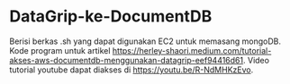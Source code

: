 # DataGrip-ke-DocumentDB
Berisi berkas .sh yang dapat digunakan EC2 untuk memasang mongoDB. Kode program untuk artikel https://herley-shaori.medium.com/tutorial-akses-aws-documentdb-menggunakan-datagrip-eef94416d61. Video tutorial youtube dapat diakses di https://youtu.be/R-NdMHKzEvo.
